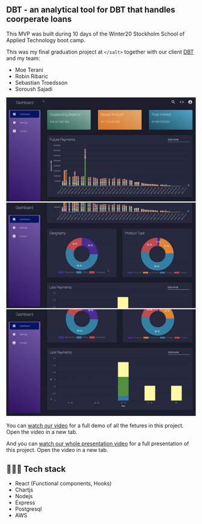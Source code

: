 ## DBT - an analytical tool for DBT that handles coorperate loans

This MVP was built during 10 days of the Winter20 Stockholm School of Applied Technology boot camp.

This was my final graduation project at `</salt>` together with our client [DBT](https://dbt.se/) and my team: 

- Moe Terani
- Robin Ribaric
- Sebastian Troedsson
- Soroush Sajadi

![](https://github.com/MoeTerani/DBT-Portfolio-SALT/blob/master/DBT-screenshots/Screenshot%202020-04-15%20at%2011.43.22.jpg)
![](https://github.com/MoeTerani/DBT-Portfolio-SALT/blob/master/DBT-screenshots/Screenshot%202020-04-15%20at%2011.44.39.jpg)
![](https://github.com/MoeTerani/DBT-Portfolio-SALT/blob/master/DBT-screenshots/Screenshot%202020-04-15%20at%2011.44.53.jpg)



You can [watch our video](https://youtu.be/c86mrntLwDQ) for a full demo of all the fetures in this project. Open the video in a new tab.

And you can [watch our whole presentation video](https://youtu.be/qLVFzotzUBk) for a full presentation of this project. Open the video in a new tab.



## 👨🏻‍💻 Tech stack

- React (Functional components, Hooks)
- Chartjs
- Nodejs
- Express
- Postgresql
- AWS
